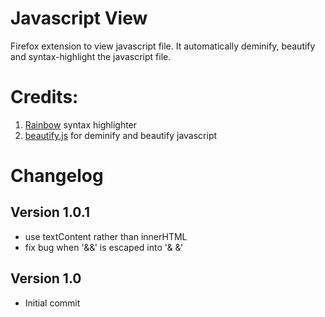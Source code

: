 # Javascript View

Firefox extension to view javascript file. It automatically deminify,
beautify and syntax-highlight the javascript file.

# Credits:
1. [Rainbow](http://craig.is/making/rainbows) syntax highlighter
2. [beautify.js](https://github.com/einars/js-beautify/blob/master/beautify.js)
for deminify and beautify javascript

# Changelog

## Version 1.0.1
- use textContent rather than innerHTML
- fix bug when '&&' is escaped into '& &amp;'

## Version 1.0
- Initial commit
